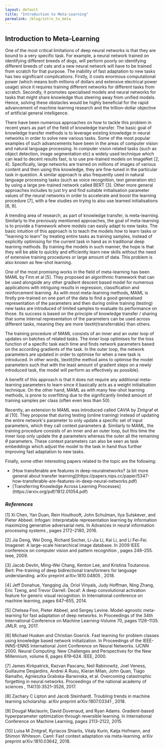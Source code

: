 ```yaml
---
layout: default
title: "Introduction to Meta-Learning"
permalink: /blog/intro_to_meta
---
```


## Introduction to Meta-Learning

One of the most critical limitations of deep neural networks is that they are bound to a very specific task. For example, a neural network trained on identifying different breeds of dogs, will perform poorly on identifying different breeds of cats and a new neural network will have to be trained from scratch for that purpose. The inability of fast adaptation to new tasks has two significant complications. Firstly, it costs enormous computational power (which means both millions of dollars and extensive electrical power usage) since it requires training different networks for different tasks from scratch. Secondly, it promotes specialised models and neural networks for tasks that might share knowledge thus steering away from unified models. Hence, solving these obstacles would be highly beneficial for the rapid advancement of machine learning research and the trillion-dollar objective of artificial general intelligence.


There have been numerous approaches on how to tackle this problem in recent years as part of the field of knowledge transfer. The basic goal of knowledge transfer methods is to leverage existing knowledge in neural networks in order to solve new various tasks. Some of the most popular examples of such advancements have been in the areas of computer vision and natural language processing. In computer vision related tasks (such as object detection, image segmentation etc) a widely used technique which can lead to decent results fast, is to use pre-trained models on ImageNet [2, 4]. Specifically, large networks are trained on millions of images of various content and then using this knowledge, they are fine-tuned in the particular task in question. A similar approach is also frequently used in natural language processing tasks (such as voice recognition, text generation etc) by using a large pre-trained network called BERT [3]. Other more general approaches includes to just try and find suitable initialisation parameter values of the neural networks in order to accelerate and boost the learning procedure [7], with a few studies on trying to also use learned initialisations [6, 9].


A trending area of research, as part of knowledge transfer, is meta-learning. Similarly to the previously mentioned approaches, the goal of meta-learning is to provide a framework where models can easily adapt to new tasks. The basic intuition of this approach is to teach the models _how_ to learn tasks or "learning to learn" by treating entire tasks as training samples, instead of explicitly optimising for the current task in hand as in traditional deep learning methods. By training the models in such manner, the hope is that they will be able to quickly and efficiently learn new skills without the need of extensive training procedures or large amount of data. This problem is also known as few-shot learning.


One of the most promising works in the field of meta-learning has been MAML by Finn et al [5]. They proposed an algorithmic framework that can be used alongside any other gradient descent based model for numerous applications with intriguing results in regression, classification and reinforcement learning. As with most meta-learning methods, MAML is firstly pre-trained on one part of the data to find a good generalised representation of the parameters and then during online training (testing) new tasks are introduced of limited samples to evaluate its performance on those. Its success is based on the principle of knowledge transfer / sharing that some internal representation of the parameters can be used across different tasks, meaning they are more \textit{transferrable} than others.

The training procedure of MAML consists of an inner and an outer loop of updates on batches of related tasks. The inner loop optimises for the loss function of a specific task each time and finds network parameters based on the according gradients of the task. In the outer loop, the network parameters are updated in order to optimise for when a new task is introduced. In other words, \textit{the method aims to optimise the model parameters such that with the least amount of gradient steps on a newly introduced task, the model will perform as effectively as possible}.

A benefit of this approach is that it does not require any additional meta-learning parameters to learn since it basically acts as a weight initialisation technique. On the other hand, MAML as with many few-shot learning methods, is prone to overfitting due to the significantly limited amount of training samples per class (often even less than 50). 


Recently, an extension to MAML was introduced called CAVIA by Zintgraf et al [10]. They propose that during testing (online training) instead of updating the entire network's parameter to only update a specific set of input parameters, which they call context parameters $\phi$. Similarly to MAML, the training procedure consists of an inner and an outer loop, but this time the inner loop only update the $\phi$ parameters whereas the outer all the remaining $\theta$ parameters. These context parameters can also be seen as task embeddings which adjust the model to the task in hand thus further improving fast adaptation to new tasks.

Finally, some other interesting papers related to the topic are the following:

<ul>
<li> [How transferable are features in deep neuralnetworks? (a bit more general about transfer learning](https://papers.nips.cc/paper/5347-how-transferable-are-features-in-deep-neural-networks.pdf)
<li> [Transferring Knowledge Across Learning Processes](https://arxiv.org/pdf/1812.01054.pdf)
</ul>

### _References_

[1]  Xi  Chen,  Yan  Duan,  Rein  Houthooft,  John  Schulman,  Ilya  Sutskever,  and  Pieter  Abbeel.   Infogan: Interpretable representation learning by information maximizing generative adversarial nets. In Advances in neural information processing systems , pages 2172–2180, 2016.

[2]  Jia Deng, Wei Dong, Richard Socher, Li-Jia Li, Kai Li, and Li Fei-Fei.  Imagenet:  A large-scale hierarchical image database.  In 2009 IEEE conference on computer vision and pattern recognition , pages 248–255. Ieee, 2009.

[3]  Jacob  Devlin,  Ming-Wei  Chang,  Kenton  Lee,  and  Kristina  Toutanova.   Bert:   Pre-training  of  deep bidirectional transformers for language understanding. arXiv preprint arXiv:1810.04805 , 2018.

[4]  Jeff Donahue, Yangqing Jia, Oriol Vinyals, Judy Hoffman, Ning Zhang, Eric Tzeng, and Trevor Darrell. Decaf: A deep convolutional activation feature for generic visual recognition. In International conference on machine learning, pages 647–655, 2014.

[5]  Chelsea Finn, Pieter Abbeel, and Sergey Levine.  Model-agnostic meta-learning for fast adaptation of deep networks.  In Proceedings of the 34th International Conference on Machine Learning-Volume 70, pages 1126–1135. JMLR. org, 2017.

[6]  Michael Husken and Christian Goerick.  Fast learning for problem classes using knowledge based network initialization.  In Proceedings of the IEEE-INNS-ENNS International Joint Conference on Neural Networks. IJCNN 2000. Neural Computing: New Challenges and Perspectives for the New Millennium, volume 6, pages 619–624. IEEE, 2000.

[7]  James  Kirkpatrick,  Razvan  Pascanu,  Neil  Rabinowitz,  Joel  Veness,  Guillaume  Desjardins,  Andrei  A Rusu,  Kieran  Milan,  John  Quan,  Tiago  Ramalho,  Agnieszka  Grabska-Barwinska,  et  al.   Overcoming  catastrophic  forgetting  in  neural  networks. Proceedings of the national academy of sciences , 114(13):3521–3526, 2017.

[8]  Zachary  C  Lipton  and  Jacob  Steinhardt.   Troubling  trends  in  machine  learning  scholarship. arXiv preprint arXiv:1807.03341 , 2018.

[9]  Dougal Maclaurin, David Duvenaud, and Ryan Adams.  Gradient-based hyperparameter optimization through reversible learning.  In International Conference on Machine Learning, pages 2113–2122, 2015. 

[10]  Luisa M Zintgraf, Kyriacos Shiarlis, Vitaly Kurin, Katja Hofmann, and Shimon Whiteson.  Caml:  Fast context adaptation via meta-learning. arXiv preprint arXiv:1810.03642, 2018.
